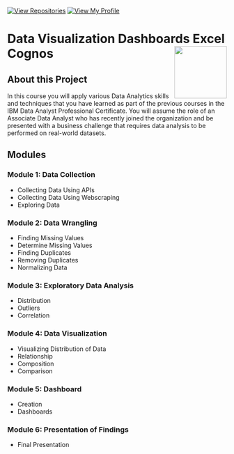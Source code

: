 
 [![View Repositories](https://img.shields.io/badge/View-My_Repositories-blue?logo=GitHub)](https://github.com/shedddy?tab=repositories)
[![View My Profile](https://img.shields.io/badge/View-My_Profile-green?logo=GitHub)](https://github.com/shedddy) 

# Data Visualization Dashboards Excel Cognos <img src="https://raw.githubusercontent.com/roshangrewal/IBM-Data-Science-Professional-Certification/master/IBM-Banner.png" align="right" width="120" />

## About this Project
In this course you will apply various Data Analytics skills and techniques that you have learned as part of the previous courses in the IBM Data Analyst Professional Certificate. You will assume the role of an Associate Data Analyst who has recently joined the organization and be presented with a business challenge that requires data analysis to be performed on real-world datasets. 

## Modules

### **Module 1:** Data Collection
- Collecting Data Using APIs
- Collecting Data Using Webscraping
- Exploring Data

### **Module 2:** Data Wrangling
- Finding Missing Values
- Determine Missing Values
- Finding Duplicates
- Removing Duplicates
- Normalizing Data

### **Module 3:** Exploratory Data Analysis
- Distribution
- Outliers
- Correlation

### **Module 4:** Data Visualization
- Visualizing Distribution of Data
- Relationship
- Composition
- Comparison

### **Module 5:** Dashboard
- Creation
- Dashboards

### **Module 6:** Presentation of Findings
- Final Presentation

